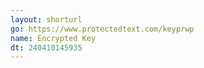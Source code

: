 ```yaml
---
layout: shorturl
go: https://www.protectedtext.com/keyprwp
name: Encrypted Key
dt: 240410145935
---
```

